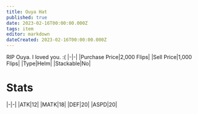 ```yaml
---
title: Ouya Hat
published: true
date: 2023-02-16T00:00:00.000Z
tags: item
editor: markdown
dateCreated: 2023-02-16T00:00:00.000Z
---
```


RIP Ouya. I loved you. :(
|-|-|
|Purchase Price|2,000 Flips|
|Sell Price|1,000 Flips|
|Type|Helm|
|Stackable|No|

# Stats
|-|-|
|ATK|12|
|MATK|18|
|DEF|20|
|ASPD|20|

